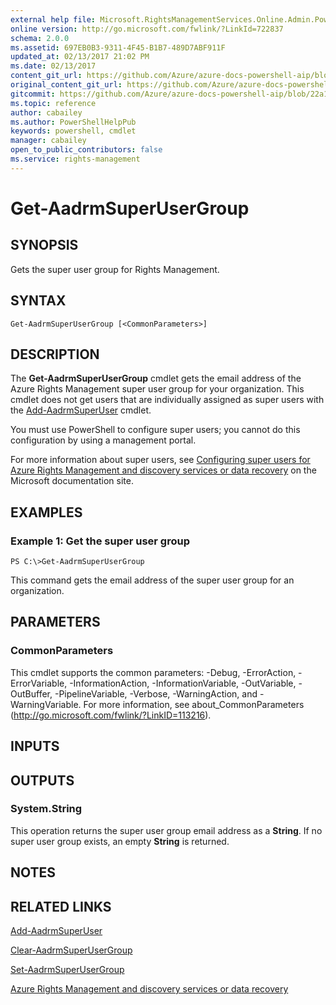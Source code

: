 ```yaml
---
external help file: Microsoft.RightsManagementServices.Online.Admin.PowerShell.dll-Help.xml
online version: http://go.microsoft.com/fwlink/?LinkId=722837
schema: 2.0.0
ms.assetid: 697EB0B3-9311-4F45-B1B7-489D7ABF911F
updated_at: 02/13/2017 21:02 PM
ms.date: 02/13/2017
content_git_url: https://github.com/Azure/azure-docs-powershell-aip/blob/master/Azure%20Information%20Protection/AADRM/vlatest/Get-AadrmSuperUserGroup.md
original_content_git_url: https://github.com/Azure/azure-docs-powershell-aip/blob/master/Azure%20Information%20Protection/AADRM/vlatest/Get-AadrmSuperUserGroup.md
gitcommit: https://github.com/Azure/azure-docs-powershell-aip/blob/22a102658f1b1c573e607b7c05590c1e292e41e2
ms.topic: reference
author: cabailey
ms.author: PowerShellHelpPub
keywords: powershell, cmdlet
manager: cabailey
open_to_public_contributors: false
ms.service: rights-management
---
```


# Get-AadrmSuperUserGroup

## SYNOPSIS
Gets the super user group for Rights Management.

## SYNTAX

```
Get-AadrmSuperUserGroup [<CommonParameters>]
```

## DESCRIPTION
The **Get-AadrmSuperUserGroup** cmdlet gets the email address of the Azure Rights Management super user group for your organization. This cmdlet does not get users that are individually assigned as super users with the [Add-AadrmSuperUser](./Add-AadrmSuperUser.md) cmdlet.

You must use PowerShell to configure super users; you cannot do this configuration by using a management portal.

For more information about super users, see [Configuring super users for Azure Rights Management and discovery services or data recovery](https://docs.microsoft.com/rights-management/deploy-use/configure-super-users) on the Microsoft documentation site.

## EXAMPLES

### Example 1: Get the super user group
```
PS C:\>Get-AadrmSuperUserGroup
```

This command gets the email address of the super user group for an organization.

## PARAMETERS

### CommonParameters
This cmdlet supports the common parameters: -Debug, -ErrorAction, -ErrorVariable, -InformationAction, -InformationVariable, -OutVariable, -OutBuffer, -PipelineVariable, -Verbose, -WarningAction, and -WarningVariable. For more information, see about_CommonParameters (http://go.microsoft.com/fwlink/?LinkID=113216).

## INPUTS

## OUTPUTS

### System.String
This operation returns the super user group email address as a **String**. If no super user group exists, an empty **String** is returned.

## NOTES

## RELATED LINKS

[Add-AadrmSuperUser](./Add-AadrmSuperUser.md)

[Clear-AadrmSuperUserGroup](./Clear-AadrmSuperUserGroup.md)

[Set-AadrmSuperUserGroup](./Set-AadrmSuperUserGroup.md)

[Azure Rights Management and discovery services or data recovery](https://docs.microsoft.com/rights-management/deploy-use/configure-super-users)
